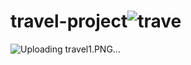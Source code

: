 # travel-project![trave](https://user-images.githubusercontent.com/103972157/199216885-f47b1577-8680-4480-b865-a166f2537b82.PNG)
![Uploading travel1.PNG…]()
